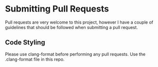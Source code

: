 # Submitting Pull Requests
Pull requests are very welcome to this project, however I have a couple of guidelines that should be followed when submitting a pull request.

## Code Styling
Please use clang-format before performing any pull requests. Use the .clang-format file in this repo.